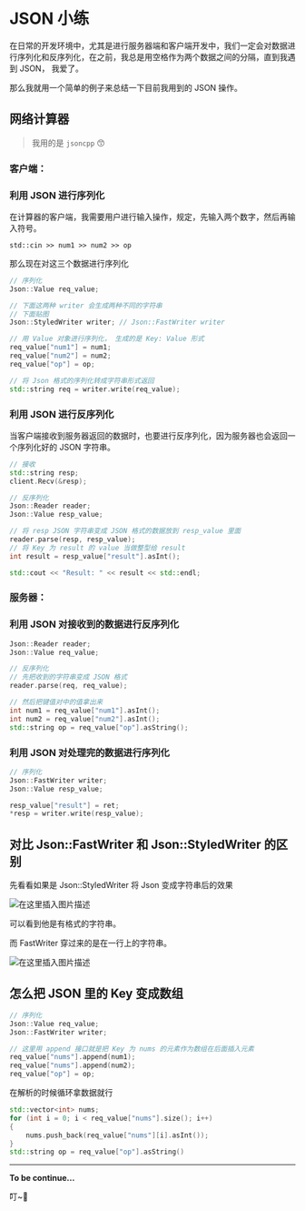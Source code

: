 # JSON 小练

在日常的开发环境中，尤其是进行服务器端和客户端开发中，我们一定会对数据进行序列化和反序列化，在之前，我总是用空格作为两个数据之间的分隔，直到我遇到 JSON， 我爱了。

那么我就用一个简单的例子来总结一下目前我用到的 JSON 操作。

## 网络计算器

> 我用的是 `jsoncpp` :kissing_smiling_eyes:

### 客户端：

### 利用 JSON 进行序列化 

在计算器的客户端，我需要用户进行输入操作，规定，先输入两个数字，然后再输入符号。

```std::cin >> num1 >> num2 >> op```

那么现在对这三个数据进行序列化

```cpp
// 序列化
Json::Value req_value;

// 下面这两种 writer 会生成两种不同的字符串
// 下面贴图
Json::StyledWriter writer; // Json::FastWriter writer

// 用 Value 对象进行序列化， 生成的是 Key: Value 形式
req_value["num1"] = num1;
req_value["num2"] = num2;
req_value["op"] = op;

// 将 Json 格式的序列化转成字符串形式返回
std::string req = writer.write(req_value);
```

### 利用 JSON 进行反序列化

当客户端接收到服务器返回的数据时，也要进行反序列化，因为服务器也会返回一个序列化好的 JSON 字符串。

```cpp
// 接收
std::string resp;
client.Recv(&resp);

// 反序列化
Json::Reader reader;
Json::Value resp_value;

// 将 resp JSON 字符串变成 JSON 格式的数据放到 resp_value 里面
reader.parse(resp, resp_value);
// 将 Key 为 result 的 value 当做整型给 result
int result = resp_value["result"].asInt();

std::cout << "Result: " << result << std::endl;
```

### 服务器：

### 利用 JSON 对接收到的数据进行反序列化

```cpp
Json::Reader reader;
Json::Value req_value;

// 反序列化
// 先把收到的字符串变成 JSON 格式
reader.parse(req, req_value);

// 然后把键值对中的值拿出来
int num1 = req_value["num1"].asInt();
int num2 = req_value["num2"].asInt();
std::string op = req_value["op"].asString();

```

### 利用 JSON 对处理完的数据进行序列化

```cpp
// 序列化
Json::FastWriter writer;
Json::Value resp_value;

resp_value["result"] = ret;
*resp = writer.write(resp_value);
```

## 对比 Json::FastWriter 和 Json::StyledWriter 的区别

先看看如果是 Json::StyledWriter 将 Json 变成字符串后的效果

![在这里插入图片描述](https://img-blog.csdnimg.cn/20190623142357123.png)

可以看到他是有格式的字符串。

而 FastWriter 穿过来的是在一行上的字符串。

![在这里插入图片描述](https://img-blog.csdnimg.cn/20190623142402300.png)

## 怎么把 JSON 里的 Key 变成数组

```cpp
// 序列化
Json::Value req_value;
Json::FastWriter writer;

// 这里用 append 接口就是把 Key 为 nums 的元素作为数组在后面插入元素
req_value["nums"].append(num1);
req_value["nums"].append(num2);
req_value["op"] = op;
```



在解析的时候循环拿数据就行

```cpp
std::vector<int> nums;
for (int i = 0; i < req_value["nums"].size(); i++)
{
    nums.push_back(req_value["nums"][i].asInt());
}
std::string op = req_value["op"].asString()
```



****

**To be continue...**

叮~:bell: